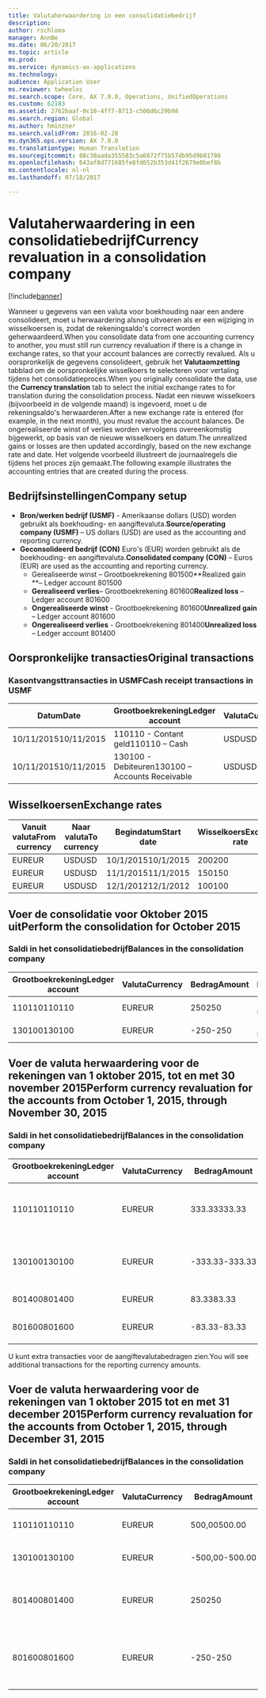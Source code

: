 ```yaml
---
title: Valutaherwaardering in een consolidatiebedrijf
description: 
author: rschloma
manager: AnnBe
ms.date: 06/20/2017
ms.topic: article
ms.prod: 
ms.service: dynamics-ax-applications
ms.technology: 
audience: Application User
ms.reviewer: twheeloc
ms.search.scope: Core, AX 7.0.0, Operations, UnifiedOperations
ms.custom: 62183
ms.assetid: 2762baaf-0c10-4ff7-8713-c506d6c29b98
ms.search.region: Global
ms.author: hminzner
ms.search.validFrom: 2016-02-28
ms.dyn365.ops.version: AX 7.0.0
ms.translationtype: Human Translation
ms.sourcegitcommit: 08c38aada355583c5a6872f75b57db95d9b81786
ms.openlocfilehash: 643af8d771685fe8fd652b353d41f2679e0bef8b
ms.contentlocale: nl-nl
ms.lasthandoff: 07/18/2017

---
```


# <a name="currency-revaluation-in-a-consolidation-company"></a><span data-ttu-id="e28af-102">Valutaherwaardering in een consolidatiebedrijf</span><span class="sxs-lookup"><span data-stu-id="e28af-102">Currency revaluation in a consolidation company</span></span>

[!include[banner](../includes/banner.md)]




<span data-ttu-id="e28af-103">Wanneer u gegevens van een valuta voor boekhouding naar een andere consolideert, moet u herwaardering alsnog uitvoeren als er een wijziging in wisselkoersen is, zodat de rekeningsaldo's correct worden geherwaardeerd.</span><span class="sxs-lookup"><span data-stu-id="e28af-103">When you consolidate data from one accounting currency to another, you must still run currency revaluation if there is a change in exchange rates, so that your account balances  are correctly revalued.</span></span> <span data-ttu-id="e28af-104">Als u oorspronkelijk de gegevens consolideert, gebruik het **Valutaomzetting** tabblad om de oorspronkelijke wisselkoers te selecteren voor vertaling tijdens het consolidatieproces.</span><span class="sxs-lookup"><span data-stu-id="e28af-104">When you originally consolidate the data, use the **Currency translation** tab to select the initial exchange rates to for translation during the consolidation process.</span></span> <span data-ttu-id="e28af-105">Nadat een nieuwe wisselkoers (bijvoorbeeld in de volgende maand) is ingevoerd, moet u de rekeningsaldo's herwaarderen.</span><span class="sxs-lookup"><span data-stu-id="e28af-105">After a new exchange rate is entered (for example, in the next month), you must revalue the account balances.</span></span> <span data-ttu-id="e28af-106">De ongerealiseerde winst of verlies worden vervolgens overeenkomstig bijgewerkt, op basis van de nieuwe wisselkoers en datum.</span><span class="sxs-lookup"><span data-stu-id="e28af-106">The unrealized gains or losses are then updated accordingly, based on the new exchange rate and date.</span></span> <span data-ttu-id="e28af-107">Het volgende voorbeeld illustreert de journaalregels die tijdens het proces zijn gemaakt.</span><span class="sxs-lookup"><span data-stu-id="e28af-107">The following example illustrates the accounting entries that are created during the process.</span></span>

## <a name="company-setup"></a><span data-ttu-id="e28af-108">Bedrijfsinstellingen</span><span class="sxs-lookup"><span data-stu-id="e28af-108">Company setup</span></span>
-   <span data-ttu-id="e28af-109">**Bron/werken bedrijf (USMF)** - Amerikaanse dollars (USD) worden gebruikt als boekhouding- en aangiftevaluta.</span><span class="sxs-lookup"><span data-stu-id="e28af-109">**Source/operating company (USMF)** – US dollars (USD) are used as the accounting and reporting currency.</span></span>
-   <span data-ttu-id="e28af-110">**Geconsolideerd bedrijf (CON)** Euro's (EUR) worden gebruikt als de boekhouding- en aangiftevaluta.</span><span class="sxs-lookup"><span data-stu-id="e28af-110">**Consolidated company (CON)** – Euros (EUR) are used as the accounting and reporting currency.</span></span>
    -   <span data-ttu-id="e28af-111">Gerealiseerde winst – Grootboekrekening 801500</span><span class="sxs-lookup"><span data-stu-id="e28af-111">**Realized gain **– Ledger account 801500</span></span>
    -   <span data-ttu-id="e28af-112">**Gerealiseerd verlies**– Grootboekrekening 801600</span><span class="sxs-lookup"><span data-stu-id="e28af-112">**Realized loss** – Ledger account 801600</span></span>
    -   <span data-ttu-id="e28af-113">**Ongerealiseerde winst** - Grootboekrekening 801600</span><span class="sxs-lookup"><span data-stu-id="e28af-113">**Unrealized gain** – Ledger account 801600</span></span>
    -   <span data-ttu-id="e28af-114">**Ongerealiseerd verlies** - Grootboekrekening 801400</span><span class="sxs-lookup"><span data-stu-id="e28af-114">**Unrealized loss** – Ledger account 801400</span></span>

## <a name="original-transactions"></a><span data-ttu-id="e28af-115">Oorspronkelijke transacties</span><span class="sxs-lookup"><span data-stu-id="e28af-115">Original transactions</span></span>
### <a name="cash-receipt-transactions-in-usmf"></a><span data-ttu-id="e28af-116">Kasontvangsttransacties in USMF</span><span class="sxs-lookup"><span data-stu-id="e28af-116">Cash receipt transactions in USMF</span></span>

| <span data-ttu-id="e28af-117">Datum</span><span class="sxs-lookup"><span data-stu-id="e28af-117">Date</span></span>       | <span data-ttu-id="e28af-118">Grootboekrekening</span><span class="sxs-lookup"><span data-stu-id="e28af-118">Ledger account</span></span>               | <span data-ttu-id="e28af-119">Valuta</span><span class="sxs-lookup"><span data-stu-id="e28af-119">Currency</span></span> | <span data-ttu-id="e28af-120">Bedrag</span><span class="sxs-lookup"><span data-stu-id="e28af-120">Amount</span></span> |
|------------|------------------------------|----------|--------|
| <span data-ttu-id="e28af-121">10/11/2015</span><span class="sxs-lookup"><span data-stu-id="e28af-121">10/11/2015</span></span> | <span data-ttu-id="e28af-122">110110 - Contant geld</span><span class="sxs-lookup"><span data-stu-id="e28af-122">110110 – Cash</span></span>                | <span data-ttu-id="e28af-123">USD</span><span class="sxs-lookup"><span data-stu-id="e28af-123">USD</span></span>      | <span data-ttu-id="e28af-124">500</span><span class="sxs-lookup"><span data-stu-id="e28af-124">500</span></span>    |
| <span data-ttu-id="e28af-125">10/11/2015</span><span class="sxs-lookup"><span data-stu-id="e28af-125">10/11/2015</span></span> | <span data-ttu-id="e28af-126">130100 - Debiteuren</span><span class="sxs-lookup"><span data-stu-id="e28af-126">130100 – Accounts Receivable</span></span> | <span data-ttu-id="e28af-127">USD</span><span class="sxs-lookup"><span data-stu-id="e28af-127">USD</span></span>      | <span data-ttu-id="e28af-128">-500</span><span class="sxs-lookup"><span data-stu-id="e28af-128">-500</span></span>   |

## <a name="exchange-rates"></a><span data-ttu-id="e28af-129">Wisselkoersen</span><span class="sxs-lookup"><span data-stu-id="e28af-129">Exchange rates</span></span>
| <span data-ttu-id="e28af-130">Vanuit valuta</span><span class="sxs-lookup"><span data-stu-id="e28af-130">From currency</span></span> | <span data-ttu-id="e28af-131">Naar valuta</span><span class="sxs-lookup"><span data-stu-id="e28af-131">To currency</span></span> | <span data-ttu-id="e28af-132">Begindatum</span><span class="sxs-lookup"><span data-stu-id="e28af-132">Start date</span></span> | <span data-ttu-id="e28af-133">Wisselkoers</span><span class="sxs-lookup"><span data-stu-id="e28af-133">Exchange rate</span></span> |
|---------------|-------------|------------|---------------|
| <span data-ttu-id="e28af-134">EUR</span><span class="sxs-lookup"><span data-stu-id="e28af-134">EUR</span></span>           | <span data-ttu-id="e28af-135">USD</span><span class="sxs-lookup"><span data-stu-id="e28af-135">USD</span></span>         | <span data-ttu-id="e28af-136">10/1/2015</span><span class="sxs-lookup"><span data-stu-id="e28af-136">10/1/2015</span></span>  | <span data-ttu-id="e28af-137">200</span><span class="sxs-lookup"><span data-stu-id="e28af-137">200</span></span>           |
| <span data-ttu-id="e28af-138">EUR</span><span class="sxs-lookup"><span data-stu-id="e28af-138">EUR</span></span>           | <span data-ttu-id="e28af-139">USD</span><span class="sxs-lookup"><span data-stu-id="e28af-139">USD</span></span>         | <span data-ttu-id="e28af-140">11/1/2015</span><span class="sxs-lookup"><span data-stu-id="e28af-140">11/1/2015</span></span>  | <span data-ttu-id="e28af-141">150</span><span class="sxs-lookup"><span data-stu-id="e28af-141">150</span></span>           |
| <span data-ttu-id="e28af-142">EUR</span><span class="sxs-lookup"><span data-stu-id="e28af-142">EUR</span></span>           | <span data-ttu-id="e28af-143">USD</span><span class="sxs-lookup"><span data-stu-id="e28af-143">USD</span></span>         | <span data-ttu-id="e28af-144">12/1/2012</span><span class="sxs-lookup"><span data-stu-id="e28af-144">12/1/2012</span></span>  | <span data-ttu-id="e28af-145">100</span><span class="sxs-lookup"><span data-stu-id="e28af-145">100</span></span>           |

## <a name="perform-the-consolidation-for-october-2015"></a><span data-ttu-id="e28af-146">Voer de consolidatie voor Oktober 2015 uit</span><span class="sxs-lookup"><span data-stu-id="e28af-146">Perform the consolidation for October 2015</span></span>
### <a name="balances-in-the-consolidation-company"></a><span data-ttu-id="e28af-147">Saldi in het consolidatiebedrijf</span><span class="sxs-lookup"><span data-stu-id="e28af-147">Balances in the consolidation company</span></span>

| <span data-ttu-id="e28af-148">Grootboekrekening</span><span class="sxs-lookup"><span data-stu-id="e28af-148">Ledger account</span></span> | <span data-ttu-id="e28af-149">Valuta</span><span class="sxs-lookup"><span data-stu-id="e28af-149">Currency</span></span> | <span data-ttu-id="e28af-150">Bedrag</span><span class="sxs-lookup"><span data-stu-id="e28af-150">Amount</span></span> | <span data-ttu-id="e28af-151">Berekening</span><span class="sxs-lookup"><span data-stu-id="e28af-151">Calculation</span></span>    |
|----------------|----------|--------|----------------|
| <span data-ttu-id="e28af-152">110110</span><span class="sxs-lookup"><span data-stu-id="e28af-152">110110</span></span>         | <span data-ttu-id="e28af-153">EUR</span><span class="sxs-lookup"><span data-stu-id="e28af-153">EUR</span></span>      | <span data-ttu-id="e28af-154">250</span><span class="sxs-lookup"><span data-stu-id="e28af-154">250</span></span>    | <span data-ttu-id="e28af-155">500 USD × 50%</span><span class="sxs-lookup"><span data-stu-id="e28af-155">500 USD × 50%</span></span>  |
| <span data-ttu-id="e28af-156">130100</span><span class="sxs-lookup"><span data-stu-id="e28af-156">130100</span></span>         | <span data-ttu-id="e28af-157">EUR</span><span class="sxs-lookup"><span data-stu-id="e28af-157">EUR</span></span>      | <span data-ttu-id="e28af-158">-250</span><span class="sxs-lookup"><span data-stu-id="e28af-158">-250</span></span>   | <span data-ttu-id="e28af-159">-500 USD × 50%</span><span class="sxs-lookup"><span data-stu-id="e28af-159">-500 USD × 50%</span></span> |

## <a name="perform-currency-revaluation-for-the-accounts-from-october-1-2015-through-november-30-2015"></a><span data-ttu-id="e28af-160">Voer de valuta herwaardering voor de rekeningen van 1 oktober 2015, tot en met 30 november 2015</span><span class="sxs-lookup"><span data-stu-id="e28af-160">Perform currency revaluation for the accounts from October 1, 2015, through November 30, 2015</span></span>
### <a name="balances-in-the-consolidation-company"></a><span data-ttu-id="e28af-161">Saldi in het consolidatiebedrijf</span><span class="sxs-lookup"><span data-stu-id="e28af-161">Balances in the consolidation company</span></span>

| <span data-ttu-id="e28af-162">Grootboekrekening</span><span class="sxs-lookup"><span data-stu-id="e28af-162">Ledger account</span></span> | <span data-ttu-id="e28af-163">Valuta</span><span class="sxs-lookup"><span data-stu-id="e28af-163">Currency</span></span> | <span data-ttu-id="e28af-164">Bedrag</span><span class="sxs-lookup"><span data-stu-id="e28af-164">Amount</span></span>  | <span data-ttu-id="e28af-165">Berekening</span><span class="sxs-lookup"><span data-stu-id="e28af-165">Calculation</span></span>                        |
|----------------|----------|---------|------------------------------------|
| <span data-ttu-id="e28af-166">110110</span><span class="sxs-lookup"><span data-stu-id="e28af-166">110110</span></span>         | <span data-ttu-id="e28af-167">EUR</span><span class="sxs-lookup"><span data-stu-id="e28af-167">EUR</span></span>      | <span data-ttu-id="e28af-168">333.33</span><span class="sxs-lookup"><span data-stu-id="e28af-168">333.33</span></span>  | <span data-ttu-id="e28af-169">Oorspronkelijk bedrag van 500 × 66,6667%</span><span class="sxs-lookup"><span data-stu-id="e28af-169">Original amount of 500 × 66.6667%</span></span>  |
| <span data-ttu-id="e28af-170">130100</span><span class="sxs-lookup"><span data-stu-id="e28af-170">130100</span></span>         | <span data-ttu-id="e28af-171">EUR</span><span class="sxs-lookup"><span data-stu-id="e28af-171">EUR</span></span>      | <span data-ttu-id="e28af-172">-333.33</span><span class="sxs-lookup"><span data-stu-id="e28af-172">-333.33</span></span> | <span data-ttu-id="e28af-173">Oorspronkelijk bedrag van -500 × 66,6667%</span><span class="sxs-lookup"><span data-stu-id="e28af-173">Original amount of -500 × 66.6667%</span></span> |
| <span data-ttu-id="e28af-174">801400</span><span class="sxs-lookup"><span data-stu-id="e28af-174">801400</span></span>         | <span data-ttu-id="e28af-175">EUR</span><span class="sxs-lookup"><span data-stu-id="e28af-175">EUR</span></span>      | <span data-ttu-id="e28af-176">83.33</span><span class="sxs-lookup"><span data-stu-id="e28af-176">83.33</span></span>   | <span data-ttu-id="e28af-177">333.33 – 250</span><span class="sxs-lookup"><span data-stu-id="e28af-177">333.33 – 250</span></span>                       |
| <span data-ttu-id="e28af-178">801600</span><span class="sxs-lookup"><span data-stu-id="e28af-178">801600</span></span>         | <span data-ttu-id="e28af-179">EUR</span><span class="sxs-lookup"><span data-stu-id="e28af-179">EUR</span></span>      | <span data-ttu-id="e28af-180">-83.33</span><span class="sxs-lookup"><span data-stu-id="e28af-180">-83.33</span></span>  | <span data-ttu-id="e28af-181">-333.33 – (-250)</span><span class="sxs-lookup"><span data-stu-id="e28af-181">-333.33 – (-250)</span></span>                   |

<span data-ttu-id="e28af-182">U kunt extra transacties voor de aangiftevalutabedragen zien.</span><span class="sxs-lookup"><span data-stu-id="e28af-182">You will see additional transactions for the reporting currency amounts.</span></span>

## <a name="perform-currency-revaluation-for-the-accounts-from-october-1-2015-through-december-31-2015"></a><span data-ttu-id="e28af-183">Voer de valuta herwaardering voor de rekeningen van 1 oktober 2015 tot en met 31 december 2015</span><span class="sxs-lookup"><span data-stu-id="e28af-183">Perform currency revaluation for the accounts from October 1, 2015, through December 31, 2015</span></span>
### <a name="balances-in-the-consolidation-company"></a><span data-ttu-id="e28af-184">Saldi in het consolidatiebedrijf</span><span class="sxs-lookup"><span data-stu-id="e28af-184">Balances in the consolidation company</span></span>

| <span data-ttu-id="e28af-185">Grootboekrekening</span><span class="sxs-lookup"><span data-stu-id="e28af-185">Ledger account</span></span> | <span data-ttu-id="e28af-186">Valuta</span><span class="sxs-lookup"><span data-stu-id="e28af-186">Currency</span></span> | <span data-ttu-id="e28af-187">Bedrag</span><span class="sxs-lookup"><span data-stu-id="e28af-187">Amount</span></span>  | <span data-ttu-id="e28af-188">Berekening</span><span class="sxs-lookup"><span data-stu-id="e28af-188">Calculation</span></span>                                          |
|----------------|----------|---------|------------------------------------------------------|
| <span data-ttu-id="e28af-189">110110</span><span class="sxs-lookup"><span data-stu-id="e28af-189">110110</span></span>         | <span data-ttu-id="e28af-190">EUR</span><span class="sxs-lookup"><span data-stu-id="e28af-190">EUR</span></span>      | <span data-ttu-id="e28af-191">500,00</span><span class="sxs-lookup"><span data-stu-id="e28af-191">500.00</span></span>  | <span data-ttu-id="e28af-192">Oorspronkelijk bedrag van 500 × 1</span><span class="sxs-lookup"><span data-stu-id="e28af-192">Original amount of 500 × 1</span></span>                           |
| <span data-ttu-id="e28af-193">130100</span><span class="sxs-lookup"><span data-stu-id="e28af-193">130100</span></span>         | <span data-ttu-id="e28af-194">EUR</span><span class="sxs-lookup"><span data-stu-id="e28af-194">EUR</span></span>      | <span data-ttu-id="e28af-195">-500,00</span><span class="sxs-lookup"><span data-stu-id="e28af-195">-500.00</span></span> | <span data-ttu-id="e28af-196">Oorspronkelijk bedrag van -500 × 1</span><span class="sxs-lookup"><span data-stu-id="e28af-196">Original amount of -500 × 1</span></span>                          |
| <span data-ttu-id="e28af-197">801400</span><span class="sxs-lookup"><span data-stu-id="e28af-197">801400</span></span>         | <span data-ttu-id="e28af-198">EUR</span><span class="sxs-lookup"><span data-stu-id="e28af-198">EUR</span></span>      | <span data-ttu-id="e28af-199">250</span><span class="sxs-lookup"><span data-stu-id="e28af-199">250</span></span>     | <span data-ttu-id="e28af-200">500 – 333.33 = 166.67 166.67 + 83.33 = 250</span><span class="sxs-lookup"><span data-stu-id="e28af-200">500 – 333.33 = 166.67 166.67 + 83.33 = 250</span></span>           |
| <span data-ttu-id="e28af-201">801600</span><span class="sxs-lookup"><span data-stu-id="e28af-201">801600</span></span>         | <span data-ttu-id="e28af-202">EUR</span><span class="sxs-lookup"><span data-stu-id="e28af-202">EUR</span></span>      | <span data-ttu-id="e28af-203">-250</span><span class="sxs-lookup"><span data-stu-id="e28af-203">-250</span></span>    | <span data-ttu-id="e28af-204">-500 – (-333.33) = -166.67 -166.67 + (-83.33) = -250</span><span class="sxs-lookup"><span data-stu-id="e28af-204">-500 – (-333.33) = -166.67 -166.67 + (-83.33) = -250</span></span> |






